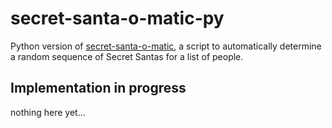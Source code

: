 # secret-santa-o-matic-py

Python version of [secret-santa-o-matic](https://github.com/buddemat/secret-santa-o-matic), a script to automatically determine a random sequence of Secret Santas for a list of people. 


## Implementation in progress

nothing here yet...

